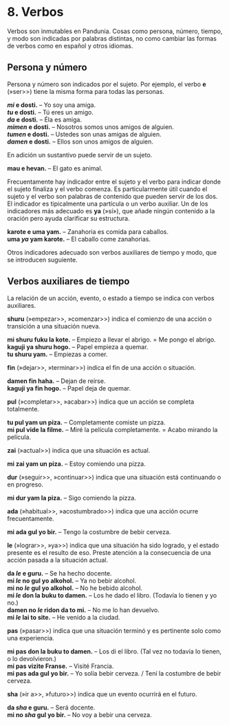 
# 8. Verbos

Verbos son inmutables en Pandunia.
Cosas como persona, número, tiempo, y modo son indicadas por palabras distintas,
no como cambiar las formas de verbos como en español y otros idiomas.

## Persona y número

Persona y número son indicados por el sujeto.
Por ejemplo, el verbo
**e**
(»ser>>) tiene la misma forma para todas las personas.

**_mi_ e dosti.**
– Yo soy una amiga.  
**_tu_ e dosti.**
– Tú eres un amigo.  
**_da_ e dosti.**
– Éla es amiga.  
**_mimen_ e dosti.**
– Nosotros somos unos amigos de alguien.  
**_tumen_ e dosti.**
– Ustedes son unas amigas de alguien.  
**_damen_ e dosti.**
– Ellos son unos amigos de alguien.

En adición un sustantivo puede servir de un sujeto.

**mau e hevan.**
– El gato es animal.

Frecuentamente hay indicador entre el sujeto y el verbo
para indicar donde el sujeto finaliza y el verbo comenza.
Es particularmente útil cuando el sujeto y el verbo son palabras de contenido
que pueden servir de los dos.
El indicador es tipicalmente una partícula o un verbo auxiliar.
Un de los indicadores más adecuado es
**ya**
(»sí»),
que añade ningún contenido a la oración
pero ayuda clarificar su estructura.

**karote e uma yam.**
– Zanahoria es comida para caballos.  
**uma _ya_ yam karote.**
– El caballo come zanahorias.

Otros indicadores adecuado son verbos auxiliares de tiempo y modo,
que se introducen suguiente.


## Verbos auxiliares de tiempo

La relación de un acción, evento, o estado a tiempo se indica con verbos auxiliares.

**shuru**
(»empezar>>, »comenzar>>)
indica el comienzo de una acción o transición a una situación nueva.

**mi shuru fuku la kote.**
– Empiezo a llevar el abrigo. = Me pongo el abrigo.  
**kaguji ya shuru hogo.**
– Papel empieza a quemar.  
**tu shuru yam.**
– Empiezas a comer.

**fin**
(»dejar>>, »terminar>>)
indica el fin de una acción o situación.

**damen fin haha.**
– Dejan de reírse.  
**kaguji ya fin hogo.**
– Papel deja de quemar.

**pul**
(»completar>>, »acabar>>)
indica que un acción se completa totalmente.

**tu pul yam un piza.**
– Completamente comiste un pizza.  
**mi pul vide la filme.**
– Miré la película completamente. = Acabo mirando la película.

**zai**
(»actual>>)
indica que una situación es actual.

**mi zai yam un piza.**
– Estoy comiendo una pizza.

**dur**
(»seguir>>, »continuar>>)
indica que una situación está continuando o en progreso.

**mi dur yam la piza.**
– Sigo comiendo la pizza.

**ada**
(»habitual>>, »acostumbrado>>)
indica que una acción ocurre frecuentamente.

**mi ada gul yo bir.**
– Tengo la costumbre de bebir cerveza.

**le**
(»lograr>>, »ya>>)
indica que una situación ha sido logrado, y el estado presente es el resulto de eso.
Preste atención a la consecuencia de una acción pasada a la situación actual.

**da _le_ e guru.**
– Se ha hecho docente.  
**mi _le_ no gul yo alkohol.**
– Ya no bebir alcohol.  
**mi no _le_ gul yo alkohol.**
– No he bebido alcohol.  
**mi _le_ don la buku to damen.**
– Los he dado el libro. (Todavía lo tienen y yo no.)  
**damen no _le_ ridon da to mi.**
– No me lo han devuelvo.  
**mi _le_ lai to site.**
– He venido a la ciudad.

**pas**
(»pasar>>)
indica que una situación terminó
y es pertinente solo como una experiencia.

**mi pas don la buku to damen.**
– Los di el libro. (Tal vez no todavía lo tienen, o lo devolvieron.)  
**mi pas vizite Franse.**
– Visité Francia.  
**mi pas ada gul yo bir.**
– Yo solía bebir cerveza. / Tení la costumbre de bebir cerveza.

**sha**
(»ir a>>, »futuro>>)
indica que un evento ocurrirá en el futuro.

**da _sha_ e guru.**
– Será docente.  
**mi no _sha_ gul yo bir.**
– No voy a bebir una cerveza.

